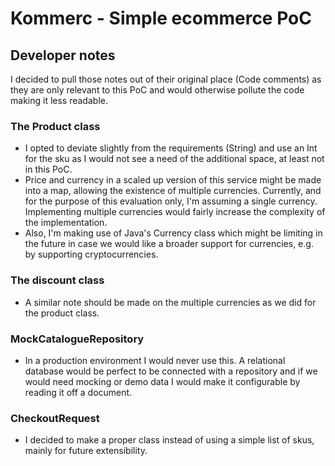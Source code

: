 # Kommerc - Simple ecommerce PoC

## Developer notes

I decided to pull those notes out of their original place (Code comments) as they are only relevant to this PoC and 
would otherwise pollute the code making it less readable.

### The Product class

- I opted to deviate slightly from the requirements (String) and use an Int for the sku as I would not see a need of 
the additional space, at least not in this PoC.
- Price and currency in a scaled up version of this service might be made into a map, allowing the existence of multiple
currencies. Currently, and for the purpose of this evaluation only, I'm assuming a single currency. Implementing
multiple currencies would fairly increase the complexity of the implementation.
- Also, I'm making use of Java's Currency class which might be limiting in the future in case we would like a broader
support for currencies, e.g. by supporting cryptocurrencies.

### The discount class

- A similar note should be made on the multiple currencies as we did for the product class.

### MockCatalogueRepository

- In a production environment I would never use this. A relational database would be perfect to be connected with a 
repository and if we would need mocking or demo data I would make it configurable by reading it off a document.

### CheckoutRequest

- I decided to make a proper class instead of using a simple list of skus, mainly for future extensibility.